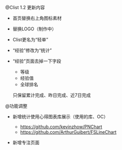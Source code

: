 @Clist 1.2 更新内容

- 首页替换右上角图标素材

- 替换LOGO（制作中）

- Clist更名为“轻单”

- “经验”修改为“统计”

- “经验”页面去掉一下字段

  - 等级
  - 经验值
  - 全球排名

  只保留累计完成、昨日完成、近7日完成


@功能调整

- 新增统计使用心得图表库展示（使用的库、OC）

  - https://github.com/kevinzhow/PNChart
  - https://github.com/ArthurGuibert/FSLineChart
- 新增专注页面




